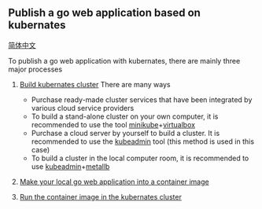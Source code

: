 Publish a go web application based on kubernates
---

[简体中文](README_CN.md)

To publish a go web application with kubernates, there are mainly three major processes

1. [Build kubernates cluster](install-cluster.md) There are many ways
    - Purchase ready-made cluster services that have been integrated by various cloud service providers
    - To build a stand-alone cluster on your own computer, it is recommended to use the tool [minikube](https://minikube.sigs.k8s.io/docs/)+[virtualbox](https://www.virtualbox.org/)
    - Purchase a cloud server by yourself to build a cluster. It is recommended to use the [kubeadmin](https://kubernetes.io/docs/setup/production-environment/tools/kubeadm/install-kubeadm/) tool (this method is used in this case)
    - To build a cluster in the local computer room, it is recommended to use [kubeadmin](https://kubernetes.io/docs/setup/production-environment/tools/kubeadm/install-kubeadm/)+[metallb](https://metallb.universe.tf/)

2. [Make your local go web application into a container image](dockerize-go-app.md)
3. [Run the container image in the kubernates cluster](deploy-to-cluster.md)